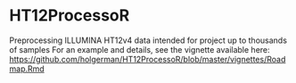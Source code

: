 # HT12ProcessoR
Preprocessing ILLUMINA HT12v4 data intended for project up to thousands of samples
For an example and details, see the vignette available here: https://github.com/holgerman/HT12ProcessoR/blob/master/vignettes/Roadmap.Rmd
